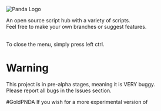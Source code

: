 ![Panda Logo](https://i.imgur.com/8OQalUq.png)

An open source script hub with a variety of scripts.<br>
Feel free to make your own branches or suggest features.

<br> To close the menu, simply press left ctrl.

# Warning
This project is in pre-alpha stages, meaning it is VERY buggy. <br>
Please report all bugs in the Issues section.

#GoldPNDA
If you wish for a more experimental version of 
